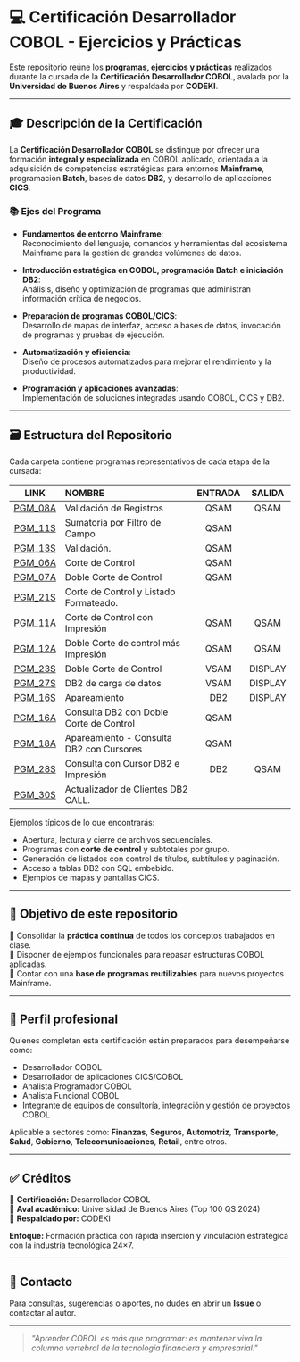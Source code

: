# 💻 Certificación Desarrollador COBOL - Ejercicios y Prácticas

Este repositorio reúne los **programas, ejercicios y prácticas** realizados durante la cursada de la **Certificación Desarrollador COBOL**, avalada por la **Universidad de Buenos Aires** y respaldada por **CODEKI**.

---

## 🎓 Descripción de la Certificación

La **Certificación Desarrollador COBOL** se distingue por ofrecer una formación **integral y especializada** en COBOL aplicado, orientada a la adquisición de competencias estratégicas para entornos **Mainframe**, programación **Batch**, bases de datos **DB2**, y desarrollo de aplicaciones **CICS**.

### 📚 Ejes del Programa

- **Fundamentos de entorno Mainframe**:  
  Reconocimiento del lenguaje, comandos y herramientas del ecosistema Mainframe para la gestión de grandes volúmenes de datos.

- **Introducción estratégica en COBOL, programación Batch e iniciación DB2**:  
  Análisis, diseño y optimización de programas que administran información crítica de negocios.

- **Preparación de programas COBOL/CICS**:  
  Desarrollo de mapas de interfaz, acceso a bases de datos, invocación de programas y pruebas de ejecución.

- **Automatización y eficiencia**:  
  Diseño de procesos automatizados para mejorar el rendimiento y la productividad.

- **Programación y aplicaciones avanzadas**:  
  Implementación de soluciones integradas usando COBOL, CICS y DB2.


---

## 🗃️ Estructura del Repositorio

Cada carpeta contiene programas representativos de cada etapa de la cursada:

|LINK |NOMBRE | ENTRADA | SALIDA | 
|:---:|:------|:-------:|:------:|
|[PGM_08A](/Programas/PGM_08A/)|Validación de Registros|QSAM|QSAM|
|[PGM_11S](/Programas/PGM_11S/)|Sumatoria por Filtro de Campo|QSAM| |
|[PGM_13S](/Programas/PGM_13S/)|Validación.| QSAM| |
|[PGM_06A](/Programas/PGM_06A/)|Corte de Control| QSAM| |
|[PGM_07A](/Programas/PGM_07A/)|Doble Corte de Control |QSAM| |
|[PGM_21S](/Programas/PGM_21S/)|Corte de Control y Listado Formateado.
|[PGM_11A](/Programas/PGM_11A/)|Corte de Control con Impresión |QSAM|QSAM|
|[PGM_12A](/Programas/PGM_12A/)|Doble Corte de control más Impresión |QSAM|QSAM|
|[PGM_23S](/Programas/PGM_23S/)|Doble Corte de Control |VSAM|DISPLAY|.
|[PGM_27S](/Programas/PGM_27S/)|DB2 de carga de datos |VSAM|DISPLAY|
|[PGM_16S](/Programas/PGM_16S/)|Apareamiento |DB2|DISPLAY|
|[PGM_16A](/Programas/PGM_16A/)|Consulta DB2 con Doble Corte de Control |QSAM| |.
|[PGM_18A](/Programas/PGM_18A/)|Apareamiento - Consulta DB2 con Cursores |QSAM| |
|[PGM_28S](/Programas/PGM_28S/)|Consulta con Cursor DB2 e Impresión |DB2|QSAM|
|[PGM_30S](/Programas/PGM_30S/)|Actualizador de Clientes DB2 CALL.

Ejemplos típicos de lo que encontrarás:
- Apertura, lectura y cierre de archivos secuenciales.
- Programas con **corte de control** y subtotales por grupo.
- Generación de listados con control de títulos, subtítulos y paginación.
- Acceso a tablas DB2 con SQL embebido.
- Ejemplos de mapas y pantallas CICS.

---

## 🧩 Objetivo de este repositorio

📌 Consolidar la **práctica continua** de todos los conceptos trabajados en clase.  
📌 Disponer de ejemplos funcionales para repasar estructuras COBOL aplicadas.  
📌 Contar con una **base de programas reutilizables** para nuevos proyectos Mainframe.

---

## 🚀 Perfil profesional

Quienes completan esta certificación están preparados para desempeñarse como:
- Desarrollador COBOL
- Desarrollador de aplicaciones CICS/COBOL
- Analista Programador COBOL
- Analista Funcional COBOL
- Integrante de equipos de consultoría, integración y gestión de proyectos COBOL

Aplicable a sectores como:
**Finanzas**, **Seguros**, **Automotriz**, **Transporte**, **Salud**, **Gobierno**, **Telecomunicaciones**, **Retail**, entre otros.

---

## ✅ Créditos

📍 **Certificación:** Desarrollador COBOL  
📍 **Aval académico:** Universidad de Buenos Aires (Top 100 QS 2024)  
📍 **Respaldado por:** CODEKI  

**Enfoque:** Formación práctica con rápida inserción y vinculación estratégica con la industria tecnológica 24×7.

---

## 🤝 Contacto

Para consultas, sugerencias o aportes, no dudes en abrir un **Issue** o contactar al autor.

---

> *"Aprender COBOL es más que programar: es mantener viva la columna vertebral de la tecnología financiera y empresarial."*

